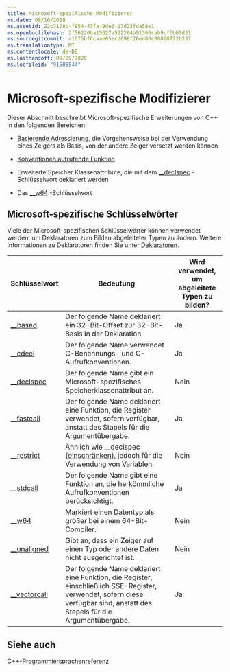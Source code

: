 ```yaml
---
title: Microsoft-spezifische Modifizierer
ms.date: 08/16/2018
ms.assetid: 22c7178c-f854-47fa-9de6-07d23fda58e1
ms.openlocfilehash: 2f56220ba15027a522264b91366cab9cf0b65d21
ms.sourcegitcommit: a1676bf6caae05ecd698f26ed80c08828722b237
ms.translationtype: MT
ms.contentlocale: de-DE
ms.lasthandoff: 09/29/2020
ms.locfileid: "91506544"
---
```

# <a name="microsoft-specific-modifiers"></a>Microsoft-spezifische Modifizierer

Dieser Abschnitt beschreibt Microsoft-spezifische Erweiterungen von C++ in den folgenden Bereichen:

- [Basierende Adressierung](based-addressing.md), die Vorgehensweise bei der Verwendung eines Zeigers als Basis, von der andere Zeiger versetzt werden können

- [Konventionen aufrufende Funktion](calling-conventions.md)

- Erweiterte Speicher Klassenattribute, die mit dem [__declspec](declspec.md) -Schlüsselwort deklariert werden

- Das [__w64](w64.md) -Schlüsselwort

## <a name="microsoft-specific-keywords"></a>Microsoft-spezifische Schlüsselwörter

Viele der Microsoft-spezifischen Schlüsselwörter können verwendet werden, um Deklaratoren zum Bilden abgeleiteter Typen zu ändern. Weitere Informationen zu Deklaratoren finden Sie unter [Deklaratoren](./declarations-and-definitions-cpp.md).

|Schlüsselwort|Bedeutung|Wird verwendet, um abgeleitete Typen zu bilden?|
|-------------|-------------|---------------------------------|
|[__based](based-grammar.md)|Der folgende Name deklariert ein 32-Bit-Offset zur 32-Bit-Basis in der Deklaration.|Ja|
|[__cdecl](cdecl.md)|Der folgende Name verwendet C-Benennungs- und C-Aufrufkonventionen.|Ja|
|[__declspec](declspec.md)|Der folgende Name gibt ein Microsoft-spezifisches Speicherklassenattribut an.|Nein|
|[__fastcall](fastcall.md)|Der folgende Name deklariert eine Funktion, die Register verwendet, sofern verfügbar, anstatt des Stapels für die Argumentübergabe.|Ja|
|[__restrict](extension-restrict.md)|Ähnlich wie __declspec ([einschränken](restrict.md)), jedoch für die Verwendung von Variablen.|Nein|
|[__stdcall](stdcall.md)|Der folgende Name gibt eine Funktion an, die herkömmliche Aufrufkonventionen berücksichtigt.|Ja|
|[__w64](w64.md)|Markiert einen Datentyp als größer bei einem 64-Bit-Compiler.|Nein|
|[__unaligned](unaligned.md)|Gibt an, dass ein Zeiger auf einen Typ oder andere Daten nicht ausgerichtet ist.|Nein|
|[__vectorcall](vectorcall.md)|Der folgende Name deklariert eine Funktion, die Register, einschließlich SSE-Register, verwendet, sofern diese verfügbar sind, anstatt des Stapels für die Argumentübergabe.|Ja|

## <a name="see-also"></a>Siehe auch

[C++-Programmiersprachenreferenz](cpp-language-reference.md)
